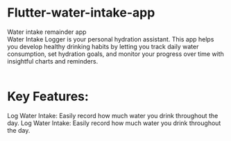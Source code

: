 # Flutter-water-intake-app
Water intake remainder app<br> Water Intake Logger is your personal hydration assistant. This app helps you develop healthy drinking habits by letting you track daily water consumption, set hydration goals, and monitor your progress over time with insightful charts and reminders.<br>
<br>
# Key Features:
<ls> Log Water Intake: Easily record how much water you drink throughout the day.
Log Water Intake: Easily record how much water you drink throughout the day.